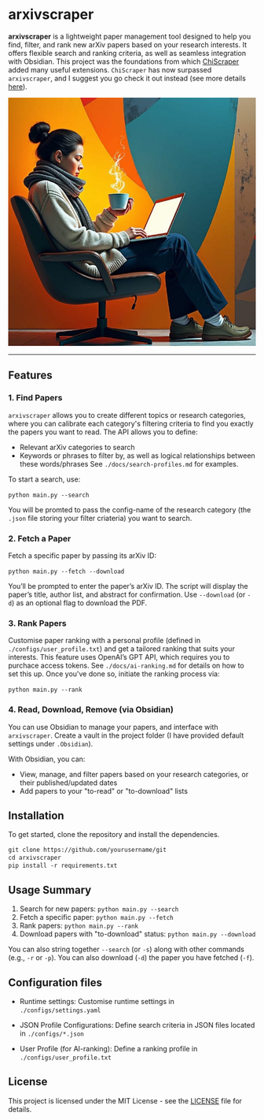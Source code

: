 # arxivscraper

**arxivscraper** is a lightweight paper management tool designed to help you find, filter, and rank new arXiv papers based on your research interests. It offers flexible search and ranking criteria, as well as seamless integration with Obsidian. This project was the foundations from which [ChiScraper](https://github.com/ChiScraper/ChiScraper) added many useful extensions. `ChiScraper` has now surpassed `arxivscraper`, and I suggest you go check it out instead (see more details [here](https://chiscraper.github.io/)).

![Logo](./logo.jpg)

---

## Features

### 1. Find Papers

`arxivscraper` allows you to create different topics or research categories, where you can calibrate each category's filtering criteria to find you exactly the papers you want to read. The API allows you to define:
- Relevant arXiv categories to search
- Keywords or phrases to filter by, as well as logical relationships between these words/phrases
See `./docs/search-profiles.md` for examples.

To start a search, use:

```python main.py --search```

You will be promted to pass the config-name of the research category (the `.json` file storing your filter criateria) you want to search.

### 2. Fetch a Paper
Fetch a specific paper by passing its arXiv ID:

```python main.py --fetch --download```

You’ll be prompted to enter the paper’s arXiv ID. The script will display the paper’s title, author list, and abstract for confirmation. Use `--download` (or `-d`) as an optional flag to download the PDF.

### 3. Rank Papers
Customise paper ranking with a personal profile (defined in `./configs/user_profile.txt`) and get a tailored ranking that suits your interests. This feature uses OpenAI’s GPT API, which requires you to purchace access tokens. See `./docs/ai-ranking.md` for details on how to set this up. Once you've done so, initiate the ranking process via:

```python main.py --rank```

### 4. Read, Download, Remove (via Obsidian)
You can use Obsidian to manage your papers, and interface with `arxivscraper`. Create a vault in the project folder (I have provided default settings under `.Obsidian`).

With Obsidian, you can:
- View, manage, and filter papers based on your research categories, or their published/updated dates
- Add papers to your "to-read" or "to-download" lists

## Installation

To get started, clone the repository and install the dependencies.

```
git clone https://github.com/yourusername/git
cd arxivscraper
pip install -r requirements.txt
```

## Usage Summary

1. Search for new papers: ```python main.py --search```
2. Fetch a specific paper: ```python main.py --fetch```
3. Rank papers: ```python main.py --rank```
4. Download papers with "to-download" status: ```python main.py --download```

You can also string together `--search` (or `-s`) along with other commands (e.g., `-r` or `-p`). You can also download (`-d`) the paper you have fetched (`-f`).

## Configuration files

- Runtime settings: Customise runtime settings in `./configs/settings.yaml`

- JSON Profile Configurations: Define search criteria in JSON files located in `./configs/*.json`

- User Profile (for AI-ranking): Define a ranking profile in `./configs/user_profile.txt`

## License

This project is licensed under the MIT License - see the [LICENSE](./LICENSE) file for details.
